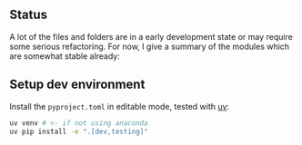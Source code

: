 ## Status
A lot of the files and folders are in a early development state or may require some serious refactoring.
For now, I give a summary of the modules which are somewhat stable already:

## Setup dev environment
Install the `pyproject.toml` in editable mode, tested with [uv](https://github.com/astral-sh/uv):

```bash
uv venv # <- if not using anaconda
uv pip install -e ".[dev,testing]"
```
